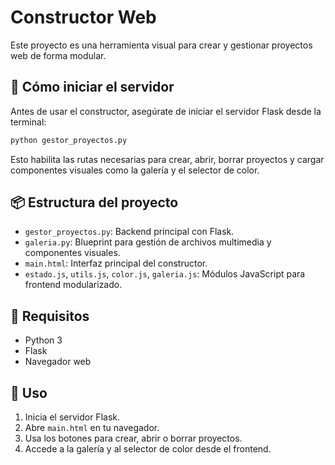 
# Constructor Web

Este proyecto es una herramienta visual para crear y gestionar proyectos web de forma modular.

## 🚀 Cómo iniciar el servidor

Antes de usar el constructor, asegúrate de iniciar el servidor Flask desde la terminal:

```bash
python gestor_proyectos.py
```

Esto habilita las rutas necesarias para crear, abrir, borrar proyectos y cargar componentes visuales como la galería y el selector de color.

## 📦 Estructura del proyecto

- `gestor_proyectos.py`: Backend principal con Flask.
- `galeria.py`: Blueprint para gestión de archivos multimedia y componentes visuales.
- `main.html`: Interfaz principal del constructor.
- `estado.js`, `utils.js`, `color.js`, `galeria.js`: Módulos JavaScript para frontend modularizado.

## 🧠 Requisitos

- Python 3
- Flask
- Navegador web

## 📝 Uso

1. Inicia el servidor Flask.
2. Abre `main.html` en tu navegador.
3. Usa los botones para crear, abrir o borrar proyectos.
4. Accede a la galería y al selector de color desde el frontend.

